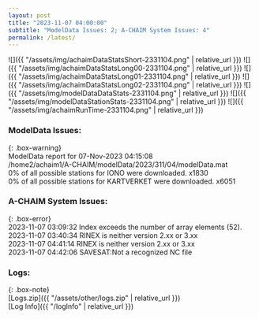 ```yaml
---
layout: post
title: "2023-11-07 04:00:00"
subtitle: "ModelData Issues: 2; A-CHAIM System Issues: 4"
permalink: /latest/
---
```


![]({{ "/assets/img/achaimDataStatsShort-2331104.png" | relative_url }})
![]({{ "/assets/img/achaimDataStatsLong00-2331104.png" | relative_url }})
![]({{ "/assets/img/achaimDataStatsLong01-2331104.png" | relative_url }})
![]({{ "/assets/img/achaimDataStatsLong02-2331104.png" | relative_url }})
![]({{ "/assets/img/modelDataDataStats-2331104.png" | relative_url }})
![]({{ "/assets/img/modelDataStationStats-2331104.png" | relative_url }})
![]({{ "/assets/img/achaimRunTime-2331104.png" | relative_url }})


### ModelData Issues:  
  
{: .box-warning}  
 ModelData report for 07-Nov-2023 04:15:08   
 /home2/achaim1/A-CHAIM/modelData/2023/311/04/modelData.mat   
 0% of all possible stations for IONO were downloaded. x1830   
 0% of all possible stations for KARTVERKET were downloaded. x6051   
  
### A-CHAIM System Issues:  
  
{: .box-error}  
2023-11-07 03:09:32 Index exceeds the number of array elements (52).  
2023-11-07 03:40:34 RINEX is neither version 2.xx or 3.xx  
2023-11-07 04:41:14 RINEX is neither version 2.xx or 3.xx  
2023-11-07 04:42:06 SAVESAT:Not a recognized NC file  

### Logs:  
  
{: .box-note}  
[Logs.zip]({{ "/assets/other/logs.zip" | relative_url }})  
[Log Info]({{ "/logInfo" | relative_url }})  
